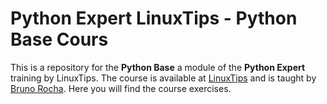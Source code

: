 # Python Expert LinuxTips - Python Base Cours

This is a repository for the **Python Base** a module of the **Python Expert** training by LinuxTips. 
The course is available at [LinuxTips](https://www.linuxtips.io/) and is taught by 
[Bruno Rocha](https://www.linkedin.com/in/rochacbruno/).
Here you will find the course exercises.
